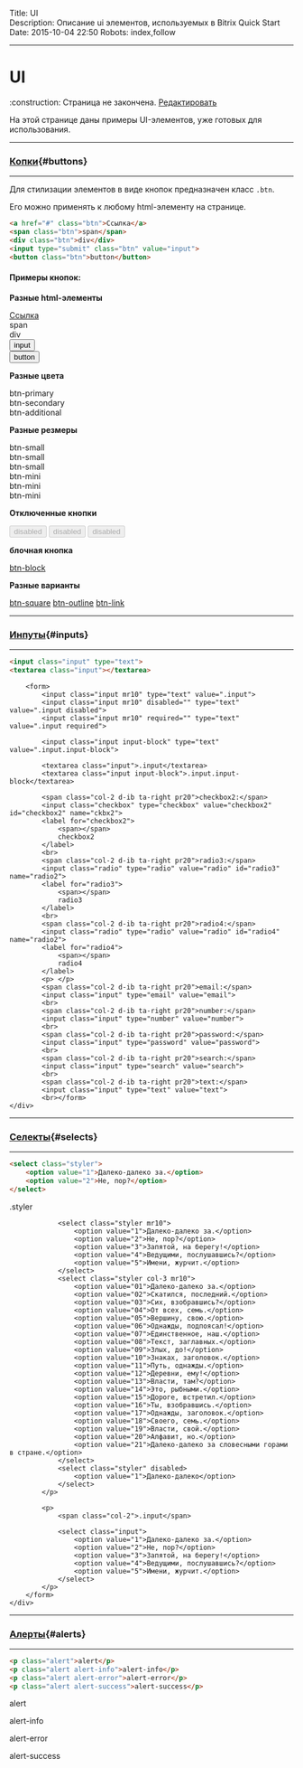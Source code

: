 Title: UI  
Description: Описание ui элементов, используемых в Bitrix Quick Start
Date: 2015-10-04 22:50 
Robots: index,follow

----

# UI

<div class="tip">
	:construction: Страница не закончена. <a href="https://github.com/pafnuty/bqs-site/blob/dev/content/documentation/less/ui.md" class="btn btn-small" target="_blank">Редактировать</a>
</div>

На этой странице даны примеры UI-элементов, уже готовых для использования.

---
### [Копки](#buttons){#buttons}
---

Для стилизации элементов в виде кнопок предназначен класс `.btn`.

Его можно применять к любому html-элементу на странице.
```html
<a href="#" class="btn">Ссылка</a>
<span class="btn">span</span>
<div class="btn">div</div>
<input type="submit" class="btn" value="input">
<button class="btn">button</button>
```

#### Примеры кнопок:

<div class="content">
	<div class="col col-mb-12 mb10">
		<p>
			<b>Разные html-элементы</b>
		</p>
		<div class="fl-l mr10">
			<a href="#" class="btn">Ссылка</a>
		</div>
		<div class="fl-l mr10">
			<span class="btn">span</span>
		</div>
		<div class="fl-l mr10">
			<div class="btn">div</div>
		</div>
		<div class="fl-l mr10">
			<input type="submit" class="btn" value="input">
		</div>
		<div class="fl-l mr10">
			<button class="btn">button</button>
		</div>
	</div>
</div>

<div class="content">
	<div class="col col-mb-12 mb10">
		<p>
			<b>Разные цвета</b>
		</p>
		<div class="btn btn-primary mr10">btn-primary</div>
		<div class="btn btn-secondary mr10">btn-secondary</div>
		<div class="btn btn-additional mr10">btn-additional</div>
	</div>
	<div class="col col-mb-12 mb10">
		<p>
			<b>Разные резмеры</b>
		</p>
		<div class="btn btn-primary btn-small mr10">btn-small</div>
		<div class="btn btn-secondary btn-small mr10">btn-small</div>
		<div class="btn btn-additional btn-small mr10">btn-small</div>
	</div>
	<div class="col col-mb-12 mb10">
		<div class="btn btn-primary btn-mini mr10">btn-mini</div>
		<div class="btn btn-secondary btn-mini mr10">btn-mini</div>
		<div class="btn btn-additional btn-mini mr10">btn-mini</div>
	</div>
	<div class="col col-mb-12 mb10">
		<p>
			<b>Отключенные кнопки</b>
		</p>
		<input class="btn btn-primary mr10" type="button" value="disabled" disabled>
		<input class="btn btn-secondary mr10" type="button" value="disabled" disabled>
		<input class="btn btn-additional mr10" type="button" value="disabled" disabled>
	</div>
	<div class="col col-mb-12 mb10">
		<p>
			<b>блочная кнопка</b>
		</p>
		<a href="#" class="btn btn-block">btn-block</a>
	</div>
	<div class="col col-mb-12 mb10">
		<p>
			<b>Разные варианты</b>
		</p>
		<a href="#" class="btn btn-square mr10">btn-square</a>
		<a href="#" class="btn btn-outline mr10">btn-outline</a>
		<a href="#" class="btn btn-link">btn-link</a>
	</div>
</div>


---
### [Инпуты](#inputs){#inputs}
---

```html
<input class="input" type="text">
<textarea class="input"></textarea>
```

<div class="content">
	<div class="col col-mb-12">
	
		<form>
			<input class="input mr10" type="text" value=".input">
			<input class="input mr10" disabled="" type="text" value=".input disabled">
			<input class="input mr10" required="" type="text" value=".input required">
	
			<input class="input input-block" type="text" value=".input.input-block">
	
			<textarea class="input">.input</textarea>
			<textarea class="input input-block">.input.input-block</textarea>
	
			<span class="col-2 d-ib ta-right pr20">checkbox2:</span>
			<input class="checkbox" type="checkbox" value="checkbox2" id="checkbox2" name="ckbx2">
			<label for="checkbox2">
				<span></span>
				checkbox2
			</label>
			<br>
			<span class="col-2 d-ib ta-right pr20">radio3:</span>
			<input class="radio" type="radio" value="radio" id="radio3" name="radio2">
			<label for="radio3">
				<span></span>
				radio3
			</label>
			<br>
			<span class="col-2 d-ib ta-right pr20">radio4:</span>
			<input class="radio" type="radio" value="radio" id="radio4" name="radio2">
			<label for="radio4">
				<span></span>
				radio4
			</label>
			<p> </p>
			<span class="col-2 d-ib ta-right pr20">email:</span>
			<input class="input" type="email" value="email">
			<br>
			<span class="col-2 d-ib ta-right pr20">number:</span>
			<input class="input" type="number" value="number">
			<br>
			<span class="col-2 d-ib ta-right pr20">password:</span>
			<input class="input" type="password" value="password">
			<br>
			<span class="col-2 d-ib ta-right pr20">search:</span>
			<input class="input" type="search" value="search">
			<br>
			<span class="col-2 d-ib ta-right pr20">text:</span>
			<input class="input" type="text" value="text">
			<br></form>
	</div>
</div>


---
### [Селекты](#selects){#selects}
---

```html
<select class="styler">
	<option value="1">Далеко-далеко за.</option>
	<option value="2">Не, пор?</option>
</select>
```

<div class="content">
	<div class="col col-mb-12">
		<form>
			<p>
				<span class="col-2">.styler</span>
		
				<select class="styler mr10">
					<option value="1">Далеко-далеко за.</option>
					<option value="2">Не, пор?</option>
					<option value="3">Запятой, на берегу!</option>
					<option value="4">Ведущими, послушавшись?</option>
					<option value="5">Имени, журчит.</option>
				</select>
				<select class="styler col-3 mr10">
					<option value="01">Далеко-далеко за.</option>
					<option value="02">Скатился, последний.</option>
					<option value="03">Сих, взобравшись?</option>
					<option value="04">От всех, семь.</option>
					<option value="05">Вершину, свою.</option>
					<option value="06">Однажды, подпоясал!</option>
					<option value="07">Единственное, наш.</option>
					<option value="08">Текст, заглавных.</option>
					<option value="09">Злых, до!</option>
					<option value="10">Знаках, заголовок.</option>
					<option value="11">Путь, однажды.</option>
					<option value="12">Деревни, ему!</option>
					<option value="13">Власти, там?</option>
					<option value="14">Это, рыбными.</option>
					<option value="15">Дороге, встретил.</option>
					<option value="16">Ты, взобравшись.</option>
					<option value="17">Однажды, заголовок.</option>
					<option value="18">Своего, семь.</option>
					<option value="19">Власти, свой.</option>
					<option value="20">Алфавит, но.</option>
					<option value="21">Далеко-далеко за словесными горами в стране.</option>
				</select>
				<select class="styler" disabled>
					<option value="1">Далеко-далеко</option>
				</select>
			</p>
		
			<p>
				<span class="col-2">.input</span>
		
				<select class="input">
					<option value="1">Далеко-далеко за.</option>
					<option value="2">Не, пор?</option>
					<option value="3">Запятой, на берегу!</option>
					<option value="4">Ведущими, послушавшись?</option>
					<option value="5">Имени, журчит.</option>
				</select>
			</p>
		</form>
	</div>
</div>


---
### [Алерты](#alerts){#alerts}
---

```html
<p class="alert">alert</p>
<p class="alert alert-info">alert-info</p>
<p class="alert alert-error">alert-error</p>
<p class="alert alert-success">alert-success</p>
```

<div class="content">
	<div class="col col-mb-12">
		<p class="alert">alert</p>
		<p class="alert alert-info">alert-info</p>
		<p class="alert alert-error">alert-error</p>
		<p class="alert alert-success">alert-success</p>
	</div>
</div>